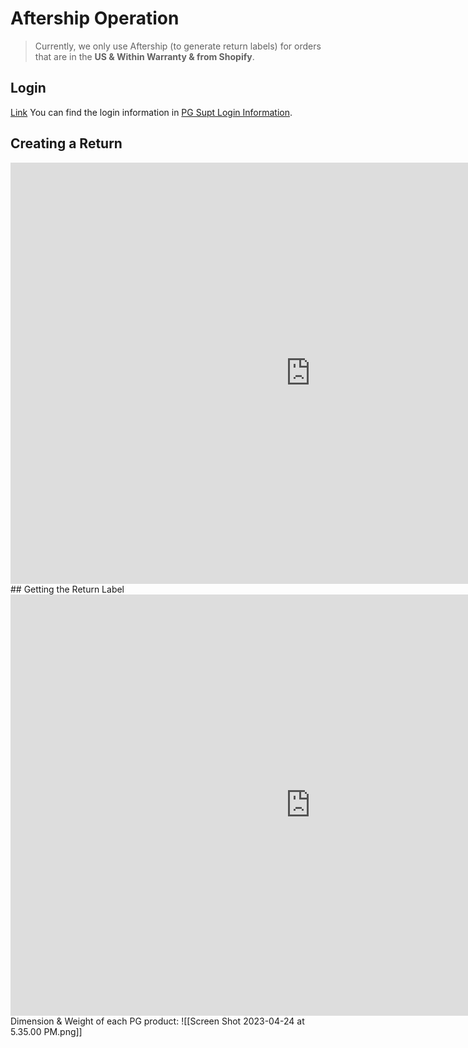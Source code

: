 # Aftership Operation
> Currently, we only use Aftership (to generate return labels) for orders that are in the **US & Within Warranty & from Shopify**.

## Login

[Link](https://admin.aftership.com/)
You can find the login information in [PG Supt Login Information](https://docs.google.com/document/d/132gWUMI_XZCs5FGk0rVNSGshh_Oo1NYmQa_hPh_I86c/edit?usp=sharing).

## Creating a Return
<iframe src="https://docs.google.com/presentation/d/e/2PACX-1vQ3Nvhf-NB8uydO3u-8-iXva9A48PbK1KLtv8HtoIg1T87MxTw33AXtGn1v_YJ_FyExsZRwLQdQ6DF3/embed?start=false&loop=false" frameborder="0" width="960" height="674" allowfullscreen="true" mozallowfullscreen="true" webkitallowfullscreen="true"></iframe>
## Getting the Return Label
<iframe src="https://docs.google.com/presentation/d/e/2PACX-1vREFP5j8o6gIRa1XKS2fl6qimp6w17KRFdf-iP1FJ2Tbwyz9tRWFnWuFH9Let5C2ECI9XNnjeL_QJF0/embed?start=false&loop=false" frameborder="0" width="960" height="674" allowfullscreen="true" mozallowfullscreen="true" webkitallowfullscreen="true"></iframe>
Dimension & Weight of each PG product:
![[Screen Shot 2023-04-24 at 5.35.00 PM.png]]
